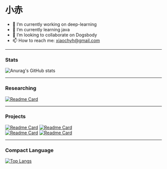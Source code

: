 # 小赤
- 🔭 I’m currently working on deep-learning
- 🌱 I’m currently learning java
- 👯 I’m looking to collaborate on Dogsbody
- 📫 How to reach me: xiaochyh@gmail.com
***
### Stats
![Anurag's GitHub stats](https://github-readme-stats.vercel.app/api?username=chyhhwen&show_icons=true&theme=radical&theme=dark#gh-dark-mode-only)
***
### Researching
[![Readme Card](https://github-readme-stats.vercel.app/api/pin/?username=chyhhwen&repo=ctf&show_icons=true&theme=dark#gh-dark-mode-only)](https://github.com/chyhhwen/ctf)
*** 
### Projects
[![Readme Card](https://github-readme-stats.vercel.app/api/pin/?username=chyhhwen&repo=eraser-robot&show_icons=true&theme=dark#gh-dark-mode-only)](https://github.com/chyhhwen/eraser-robot)
[![Readme Card](https://github-readme-stats.vercel.app/api/pin/?username=chyhhwen&repo=image-recognition-java&show_icons=true&theme=dark#gh-dark-mode-only)](https://github.com/chyhhwen/image-recognition-java)\
[![Readme Card](https://github-readme-stats.vercel.app/api/pin/?username=chyhhwen&repo=airport-web&show_icons=true&theme=dark#gh-dark-mode-only)](https://github.com/chyhhwen/airport-web)
[![Readme Card](https://github-readme-stats.vercel.app/api/pin/?username=chyhhwen&repo=tsp-java&show_icons=true&theme=dark#gh-dark-mode-only)](https://github.com/chyhhwen/tsp-java)
***
### Compact Language
[![Top Langs](https://github-readme-stats.vercel.app/api/top-langs/?username=chyhhwen&layout=compact&theme=dark#gh-dark-mode-only)](https://github.com/chyhhwen)


